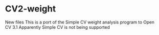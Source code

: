 # CV2-weight
New files
This is a port of the Simple CV weight analysis program to Open CV 3.1
Apparently Simple CV is not being supported 
